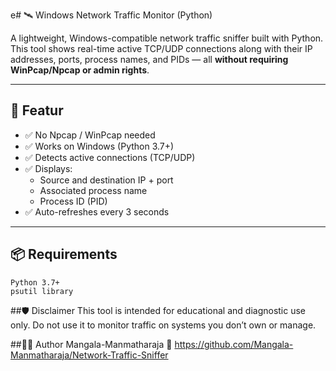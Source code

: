 e# 🛰️ Windows Network Traffic Monitor (Python)

A lightweight, Windows-compatible network traffic sniffer built with Python. This tool shows real-time active TCP/UDP connections along with their IP addresses, ports, process names, and PIDs — all **without requiring WinPcap/Npcap or admin rights**.

---

## 🔧 Featur

- ✅ No Npcap / WinPcap needed
- ✅ Works on Windows (Python 3.7+)
- ✅ Detects active connections (TCP/UDP)
- ✅ Displays:
  - Source and destination IP + port
  - Associated process name
  - Process ID (PID)
- ✅ Auto-refreshes every 3 seconds

---


## 📦 Requirements
    Python 3.7+
    psutil library
##🛡️ Disclaimer
This tool is intended for educational and diagnostic use only. Do not use it to monitor traffic on systems you don’t own or manage.

##🧑‍💻 Author
Mangala-Manmatharaja
🔗 https://github.com/Mangala-Manmatharaja/Network-Traffic-Sniffer

